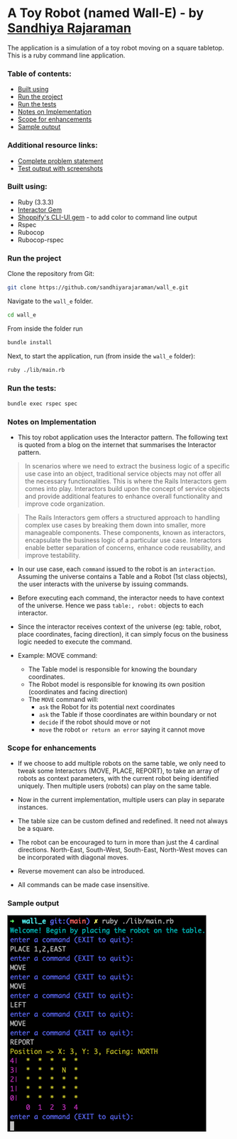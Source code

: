 # A Toy Robot (named Wall-E) - by [Sandhiya Rajaraman](https://www.linkedin.com/in/sandhiyar/)

The application is a simulation of a toy robot moving on a square tabletop. This is a ruby command line application. 

### Table of contents:

* [Built using](./README.md#built-using)
* [Run the project](./README.md#run-the-project)
* [Run the tests](./README.md#run-the-tests)
* [Notes on Implementation](./README.md#notes-on-implementation)
* [Scope for enhancements](./README.md#scope-for-enhancements)
* [Sample output](./README.md#sample-output)

### Additional resource links:

* [Complete problem statement](ProblemStatement.md)
* [Test output with screenshots](TestOutput.md)

### Built using:

- Ruby (3.3.3)
- [Interactor Gem](https://github.com/collectiveidea/interactor)
- [Shoppify's CLI-UI gem](https://github.com/Shopify/cli-ui) - to add color to command line output
- Rspec
- Rubocop
- Rubocop-rspec

### Run the project

Clone the repository from Git:

```bash
git clone https://github.com/sandhiyarajaraman/wall_e.git
```

Navigate to the `wall_e` folder.
```bash
cd wall_e
```

From inside the folder run

```bash
bundle install
```

Next, to start the application, run (from inside the `wall_e` folder):

```bash
ruby ./lib/main.rb
```

### Run the tests:
```bash
bundle exec rspec spec
```

### Notes on Implementation

- This toy robot application uses the Interactor pattern. The following text is quoted from a blog on the internet that summarises the Interactor pattern. 

> In scenarios where we need to extract the business logic of a specific use case into an object, traditional service objects may not offer all the necessary functionalities. This is where the Rails Interactors gem comes into play. Interactors build upon the concept of service objects and provide additional features to enhance overall functionality and improve code organization.

> The Rails Interactors gem offers a structured approach to handling complex use cases by breaking them down into smaller, more manageable components. These components, known as interactors, encapsulate the business logic of a particular use case. Interactors enable better separation of concerns, enhance code reusability, and improve testability.

- In our use case, each `command` issued to the robot is an `interaction`. Assuming the universe contains a Table and a Robot (1st class objects), the user interacts with the universe by issuing commands.

- Before executing each command, the interactor needs to have context of the universe. Hence we pass `table:, robot:` objects to each interactor.

- Since the interactor receives context of the universe (eg: table, robot, place coordinates, facing direction), it can simply focus on the business logic needed to execute the command.

- Example: MOVE command:
  - The Table model is responsible for knowing the boundary coordinates.
  - The Robot model is responsible for knowing its own position (coordinates and facing direction)
  - The `MOVE` command will:
    - `ask` the Robot for its potential next coordinates
    - `ask` the Table if those coordinates are within boundary or not
    - `decide` if the robot should move or not
    - `move` the robot `or return an error` saying it cannot move


### Scope for enhancements

- If we choose to add multiple robots on the same table, we only need to tweak some Interactors (MOVE, PLACE, REPORT), to take an array of robots as context parameters, with the current robot being identified uniquely. Then multiple users (robots) can play on the same table.

- Now in the current implementation, multiple users can play in separate instances.

- The table size can be custom defined and redefined. It need not always be a square.

- The robot can be encouraged to turn in more than just the 4 cardinal directions. North-East, South-West, South-East, North-West moves can be incorporated with diagonal moves.

- Reverse movement can also be introduced.

- All commands can be made case insensitive.


### Sample output

![Sample screenshot](screenshots/Wall-E-4.png)